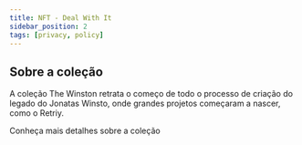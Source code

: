 ```yaml
---
title: NFT - Deal With It
sidebar_position: 2
tags: [privacy, policy]
---
```


## Sobre a coleção

A coleção The Winston retrata o começo de todo o processo de criação do legado do Jonatas Winsto, onde grandes projetos começaram a nascer, como o Retriy.

Conheça mais detalhes sobre a coleção